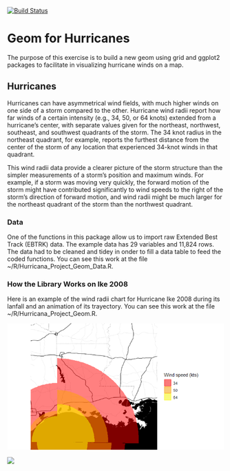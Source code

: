 <!-- badges: start -->

[![Build Status](https://travis-ci.com/egarx/GeomHurricane.svg?branch=main)](https://travis-ci.com/egarx/GeomHurricane)

<!-- badges: end -->


# Geom for Hurricanes

The purpose of this exercise is to build a new geom using grid and
ggplot2 packages to facilitate in visualizing hurricane winds on a
map.

## Hurricanes

Hurricanes can have asymmetrical wind fields, with much higher winds on
one side of a storm compared to the other. Hurricane wind radii report
how far winds of a certain intensity (e.g., 34, 50, or 64 knots)
extended from a hurricane’s center, with separate values given for the
northeast, northwest, southeast, and southwest quadrants of the storm.
The 34 knot radius in the northeast quadrant, for example, reports the
furthest distance from the center of the storm of any location that
experienced 34-knot winds in that quadrant.

This wind radii data provide a clearer picture of the storm structure
than the simpler measurements of a storm’s position and maximum winds.
For example, if a storm was moving very quickly, the forward motion of
the storm might have contributed significantly to wind speeds to the
right of the storm’s direction of forward motion, and wind radii might
be much larger for the northeast quadrant of the storm than the
northwest quadrant.

### Data

One of the functions in this package allow us to import raw Extended
Best Track (EBTRK) data. The example data has 29 variables and 11,824 rows. 
The data had to be cleaned and tidey in onder to fill a data table to feed 
the coded functions. You can see this work at the 
file ~/R/Hurricana_Project_Geom_Data.R.

### How the Library Works on Ike 2008

Here is an example of the wind radii chart for Hurricane Ike 2008 during its lanfall and
an animation of its trayectory. You can see this work at the 
file ~/R/Hurricana_Project_Geom.R.

![    ](Figures/Ike_example.png)<!-- -->




![   ](Figures/Ike_example.gif)<!-- -->
